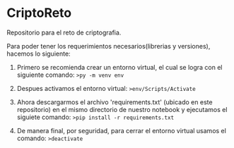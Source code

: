 # CriptoReto
Repositorio para el reto de criptografia.

Para poder tener los requerimientos necesarios(librerias y versiones), hacemos lo siguiente:

1.  Primero se recomienda crear un entorno virtual, el cual se logra con el siguiente comando:
`>py -m venv env`

2.  Despues activamos el entorno virtual:
`>env/Scripts/Activate`

3.  Ahora descargarmos el archivo 'requirements.txt' (ubicado en este repositorio) en el mismo directorio de nuestro notebook y ejecutamos el siguiete comando:
`>pip install -r requirements.txt`

4.  De manera final, por seguridad, para cerrar el entorno virtual usamos el comando:
`>deactivate`

